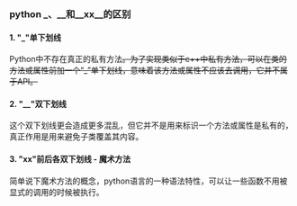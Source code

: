 ### python _、__和__xx__的区别

#### 1. "_"单下划线
Python中不存在真正的私有方法~~。为了实现类似于c++中私有方法，可以在类的方法或属性前加一个“_”单下划线，意味着该方法或属性不应该去调用，它并不属于API。~~

#### 2. "__"双下划线
这个双下划线更会造成更多混乱，但它并不是用来标识一个方法或属性是私有的，真正作用是用来避免子类覆盖其内容。

#### 3. "__xx__"前后各双下划线  - 魔术方法
简单说下魔术方法的概念，python语言的一种语法特性，可以让一些函数不用被显式的调用的时候被执行。

